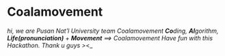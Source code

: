 # Coalamovement

_hi, we are Pusan Nat'l University team Coalamovement_
_**Co**ding, **Al**gorithm, **Life(pronunciation)** + **Movement** ==> Coalamovement_
_Have fun with this Hackathon._
_Thank u guys >_<_
